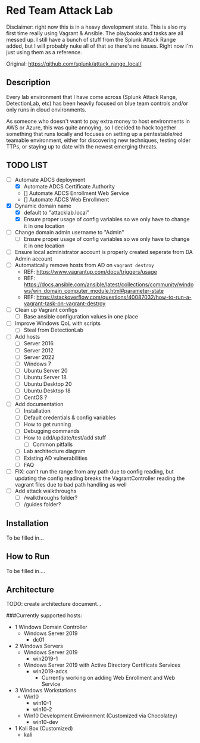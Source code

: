# Red Team Attack Lab

Disclaimer: right now this is in a heavy development state. This is also my first time really using Vagrant & Ansible.
The playbooks and tasks are all messed up. I still have a bunch of stuff from the Splunk Attack Range added, but I will probably nuke all of that so there's no issues. Right now I'm just using them as a reference.

Original: https://github.com/splunk/attack_range_local/

## Description

Every lab environment that I have come across (Splunk Attack Range, DetectionLab, etc) has been heavily focused on blue team controls and/or only runs in cloud environments.

As someone who doesn't want to pay extra money to host environments in AWS or Azure, this was quite annoying, so I decided to hack together something that runs locally and focuses on setting up a pentestable/red teamable environment, either for discovering new techniques, testing older TTPs, or staying up to date with the newest emerging threats.

## TODO LIST
- [ ] Automate ADCS deployment
  - [x] Automate ADCS Certificate Authority
  - [] Automate ADCS Enrollment Web Service
  - [] Automate ADCS Web Enrollment
- [x] Dynamic domain name
    - [x] default to "attacklab.local"
    - [x] Ensure proper usage of config variables so we only have to change it in one location
- [ ] Change domain admin username to "Admin"
    - [ ] Ensure proper usage of config variables so we only have to change it in one location
- [ ] Ensure local administrator account is properly created seperate from DA Admin account
- [ ] Automatically remove hosts from AD on `vagrant destroy`
    - REF: https://www.vagrantup.com/docs/triggers/usage
    - REF: https://docs.ansible.com/ansible/latest/collections/community/windows/win_domain_computer_module.html#parameter-state
    - REF: https://stackoverflow.com/questions/40087032/how-to-run-a-vagrant-task-on-vagrant-destroy
- [ ] Clean up Vagrant configs
    - [ ] Base ansible configuration values in one place
- [ ] Improve Windows QoL with scripts
    - [ ] Steal from DetectionLab
- [ ] Add hosts
    - [ ] Server 2016
    - [ ] Server 2012
    - [ ] Server 2022
    - [ ] Windows 7
    - [ ] Ubuntu Server 20
    - [ ] Ubuntu Server 18
    - [ ] Ubuntu Desktop 20
    - [ ] Ubuntu Desktop 18
    - [ ] CentOS ?
- [ ] Add documentation
    - [ ] Installation
    - [ ] Default credentials & config variables
    - [ ] How to get running
    - [ ] Debugging commands
    - [ ] How to add/update/test/add stuff
      - [ ] Common pitfalls
    - [ ] Lab architecture diagram
    - [ ] Existing AD vulnerabilities
    - [ ] FAQ
- [ ] FIX: can't run the range from any path due to config reading, but updating the config reading breaks the VagrantController reading the vagrant files due to bad path handling as well
- [ ] Add attack walkthroughs
    - [ ] /walkthroughs folder?
    - [ ] /guides folder?

## Installation
To be filled in...

## How to Run
To be filled in....

## Architecture
TODO: create architecture document...

###Currently supported hosts:
- 1 Windows Domain Controller
  - Windows Server 2019
    - dc01
- 2 Windows Servers
  - Windows Server 2019
    - win2019-1
  - Windows Server 2019 with Active Directory Certificate Services
    - win2019-adcs
      - Currently working on adding Web Enrollment and Web Service
- 3 Windows Workstations
  - Win10
    - win10-1
    - win10-2
  - Win10 Development Environment (Customized via Chocolatey)
    - win10-dev
- 1 Kali Box (Customized)
  - kali